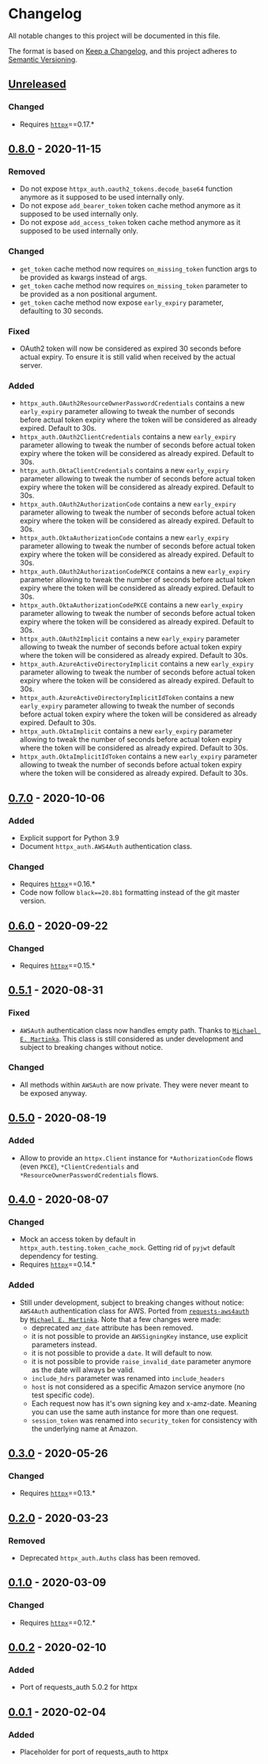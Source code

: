 # Changelog
All notable changes to this project will be documented in this file.

The format is based on [Keep a Changelog](https://keepachangelog.com/en/1.0.0/),
and this project adheres to [Semantic Versioning](https://semver.org/spec/v2.0.0.html).

## [Unreleased]
### Changed
- Requires [`httpx`](https://www.python-httpx.org)==0.17.\*

## [0.8.0] - 2020-11-15
### Removed
- Do not expose `httpx_auth.oauth2_tokens.decode_base64` function anymore as it supposed to be used internally only.
- Do not expose `add_bearer_token` token cache method anymore as it supposed to be used internally only.
- Do not expose `add_access_token` token cache method anymore as it supposed to be used internally only.

### Changed
- `get_token` cache method now requires `on_missing_token` function args to be provided as kwargs instead of args.
- `get_token` cache method now requires `on_missing_token` parameter to be provided as a non positional argument.
- `get_token` cache method now expose `early_expiry` parameter, defaulting to 30 seconds.

### Fixed
- OAuth2 token will now be considered as expired 30 seconds before actual expiry. To ensure it is still valid when received by the actual server.

### Added
- `httpx_auth.OAuth2ResourceOwnerPasswordCredentials` contains a new `early_expiry` parameter allowing to tweak the number of seconds before actual token expiry where the token will be considered as already expired. Default to 30s.
- `httpx_auth.OAuth2ClientCredentials` contains a new `early_expiry` parameter allowing to tweak the number of seconds before actual token expiry where the token will be considered as already expired. Default to 30s.
- `httpx_auth.OktaClientCredentials` contains a new `early_expiry` parameter allowing to tweak the number of seconds before actual token expiry where the token will be considered as already expired. Default to 30s.
- `httpx_auth.OAuth2AuthorizationCode` contains a new `early_expiry` parameter allowing to tweak the number of seconds before actual token expiry where the token will be considered as already expired. Default to 30s.
- `httpx_auth.OktaAuthorizationCode` contains a new `early_expiry` parameter allowing to tweak the number of seconds before actual token expiry where the token will be considered as already expired. Default to 30s.
- `httpx_auth.OAuth2AuthorizationCodePKCE` contains a new `early_expiry` parameter allowing to tweak the number of seconds before actual token expiry where the token will be considered as already expired. Default to 30s.
- `httpx_auth.OktaAuthorizationCodePKCE` contains a new `early_expiry` parameter allowing to tweak the number of seconds before actual token expiry where the token will be considered as already expired. Default to 30s.
- `httpx_auth.OAuth2Implicit` contains a new `early_expiry` parameter allowing to tweak the number of seconds before actual token expiry where the token will be considered as already expired. Default to 30s.
- `httpx_auth.AzureActiveDirectoryImplicit` contains a new `early_expiry` parameter allowing to tweak the number of seconds before actual token expiry where the token will be considered as already expired. Default to 30s.
- `httpx_auth.AzureActiveDirectoryImplicitIdToken` contains a new `early_expiry` parameter allowing to tweak the number of seconds before actual token expiry where the token will be considered as already expired. Default to 30s.
- `httpx_auth.OktaImplicit` contains a new `early_expiry` parameter allowing to tweak the number of seconds before actual token expiry where the token will be considered as already expired. Default to 30s.
- `httpx_auth.OktaImplicitIdToken` contains a new `early_expiry` parameter allowing to tweak the number of seconds before actual token expiry where the token will be considered as already expired. Default to 30s.

## [0.7.0] - 2020-10-06
### Added
- Explicit support for Python 3.9
- Document `httpx_auth.AWS4Auth` authentication class.

### Changed
- Requires [`httpx`](https://www.python-httpx.org)==0.16.*
- Code now follow `black==20.8b1` formatting instead of the git master version.

## [0.6.0] - 2020-09-22
### Changed
- Requires [`httpx`](https://www.python-httpx.org)==0.15.*

## [0.5.1] - 2020-08-31
### Fixed
- `AWSAuth` authentication class now handles empty path. Thanks to [`Michael E. Martinka`](https://github.com/martinka). This class is still considered as under development and subject to breaking changes without notice.

### Changed
- All methods within `AWSAuth` are now private. They were never meant to be exposed anyway.

## [0.5.0] - 2020-08-19
### Added
- Allow to provide an `httpx.Client` instance for `*AuthorizationCode` flows (even `PKCE`), `*ClientCredentials` and `*ResourceOwnerPasswordCredentials` flows.

## [0.4.0] - 2020-08-07
### Changed
- Mock an access token by default in `httpx_auth.testing.token_cache_mock`. Getting rid of `pyjwt` default dependency for testing.
- Requires [`httpx`](https://www.python-httpx.org)==0.14.*

### Added
- Still under development, subject to breaking changes without notice: `AWS4Auth` authentication class for AWS. Ported from [`requests-aws4auth`](https://github.com/sam-washington/requests-aws4auth) by [`Michael E. Martinka`](https://github.com/martinka).
Note that a few changes were made:
  - deprecated `amz_date` attribute has been removed.
  - it is not possible to provide an `AWSSigningKey` instance, use explicit parameters instead.
  - it is not possible to provide a `date`. It will default to now.
  - it is not possible to provide `raise_invalid_date` parameter anymore as the date will always be valid.
  - `include_hdrs` parameter was renamed into `include_headers`
  - `host` is not considered as a specific Amazon service anymore (no test specific code).
  - Each request now has it's own signing key and x-amz-date. Meaning you can use the same auth instance for more than one request.
  - `session_token` was renamed into `security_token` for consistency with the underlying name at Amazon.

## [0.3.0] - 2020-05-26
### Changed
- Requires [`httpx`](https://www.python-httpx.org)==0.13.*

## [0.2.0] - 2020-03-23
### Removed
- Deprecated `httpx_auth.Auths` class has been removed.

## [0.1.0] - 2020-03-09
### Changed
- Requires [`httpx`](https://www.python-httpx.org)==0.12.*

## [0.0.2] - 2020-02-10
### Added
- Port of requests_auth 5.0.2 for httpx

## [0.0.1] - 2020-02-04
### Added
- Placeholder for port of requests_auth to httpx

[Unreleased]: https://github.com/Colin-b/httpx_auth/compare/v0.8.0...HEAD
[0.8.0]: https://github.com/Colin-b/httpx_auth/compare/v0.7.0...v0.8.0
[0.7.0]: https://github.com/Colin-b/httpx_auth/compare/v0.6.0...v0.7.0
[0.6.0]: https://github.com/Colin-b/httpx_auth/compare/v0.5.1...v0.6.0
[0.5.1]: https://github.com/Colin-b/httpx_auth/compare/v0.5.0...v0.5.1
[0.5.0]: https://github.com/Colin-b/httpx_auth/compare/v0.4.0...v0.5.0
[0.4.0]: https://github.com/Colin-b/httpx_auth/compare/v0.3.0...v0.4.0
[0.3.0]: https://github.com/Colin-b/httpx_auth/compare/v0.2.0...v0.3.0
[0.2.0]: https://github.com/Colin-b/httpx_auth/compare/v0.1.0...v0.2.0
[0.1.0]: https://github.com/Colin-b/httpx_auth/compare/v0.0.2...v0.1.0
[0.0.2]: https://github.com/Colin-b/httpx_auth/compare/v0.0.1...v0.0.2
[0.0.1]: https://github.com/Colin-b/httpx_auth/releases/tag/v0.0.1
